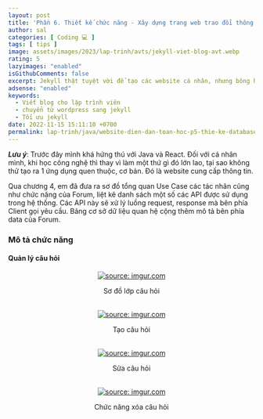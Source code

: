 ```yaml
---
layout: post
title: 'Phần 6. Thiết kế chức năng - Xây dựng trang web trao đổi thông tin toán học (Java Spring Boot + React JS).'
author: sal
categories: [ Coding 💻 ]
tags: [ tips ]
image: assets/images/2023/lap-trinh/avts/jekyll-viet-blog-avt.webp
rating: 5
lazyimages: "enabled"
isGithubComments: false
excerpt: Jekyll thật tuyệt vời để tạo các website cá nhân, nhưng bông hồng nào mà chả có gai!. Bài viết này mình muốn hướng đến các bạn đã có hiểu biết về phát triển web. Các bạn beginer hay các bạn có nhu cầu làm một blog cá nhân có thể tham khảo để hiểu rõ ưu nhược điểm của Wordpress cũng như Jekyll
adsense: "enabled"
keywords:
  - Viết blog cho lập trình viên
  - chuyển từ wordpress sang jekyll
  - Tối ưu jekyll
date: 2022-11-15 15:11:10 +0700
permalink: lap-trinh/java/website-dien-dan-toan-hoc-p5-thie-ke-database-api
---
```


**_Lưu ý_**: Trước đây mình khá hứng thú với Java và React. Đối với cá nhân mình, khi học công nghệ thì thay vì làm một thứ gì đó lớn lao, tại sao không thử tạo ra 1 ứng dụng quen thuộc, cơ bản. Đó là website cung cấp thông tin.

Qua chương 4, em đã đưa ra sơ đồ tổng quan Use Case các
tác nhân cũng như chức năng của Forum, liệt kê danh sách một số các API được sử
dụng trong hệ thống. Các API này sẽ xử lý luồng request, response mà bên phía Client
gọi yêu cầu. Bảng cơ sở dữ liệu quan hệ cộng thêm mô tả bên phía data của Forum.

### Mô tả chức năng

#### Quản lý câu hỏi

<div class="content" style="text-align:center; ">
<a href="https://imgur.com/6FbcOLz"><img src="https://i.imgur.com/6FbcOLz.png" title="source: imgur.com" /></a><p>Sơ đồ lớp câu hỏi</p><br>
<a href="https://imgur.com/ye2qUJc"><img src="https://i.imgur.com/ye2qUJc.png" title="source: imgur.com" /></a><p>Tạo câu hỏi</p><br><a href="https://imgur.com/TeDkX1T"><img src="https://i.imgur.com/TeDkX1T.png" title="source: imgur.com" /></a><p>Sửa câu hỏi</p><br><a href="https://imgur.com/yc1gD3S"><img src="https://i.imgur.com/yc1gD3S.png" title="source: imgur.com" /></a><p>Chức năng xóa câu hỏi</p><br>
</div>


